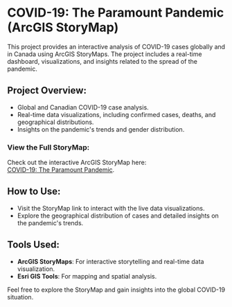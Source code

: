 # COVID-19: The Paramount Pandemic (ArcGIS StoryMap)

This project provides an interactive analysis of COVID-19 cases globally and in Canada using ArcGIS StoryMaps. The project includes a real-time dashboard, visualizations, and insights related to the spread of the pandemic.

## Project Overview:
- Global and Canadian COVID-19 case analysis.
- Real-time data visualizations, including confirmed cases, deaths, and geographical distributions.
- Insights on the pandemic's trends and gender distribution.

### View the Full StoryMap:
Check out the interactive ArcGIS StoryMap here:  
[COVID-19: The Paramount Pandemic](https://storymaps.arcgis.com/stories/797cb0f836444605b3c54b3c0dc0a126).

## How to Use:
- Visit the StoryMap link to interact with the live data visualizations.
- Explore the geographical distribution of cases and detailed insights on the pandemic's trends.

## Tools Used:
- **ArcGIS StoryMaps**: For interactive storytelling and real-time data visualization.
- **Esri GIS Tools**: For mapping and spatial analysis.

Feel free to explore the StoryMap and gain insights into the global COVID-19 situation.
